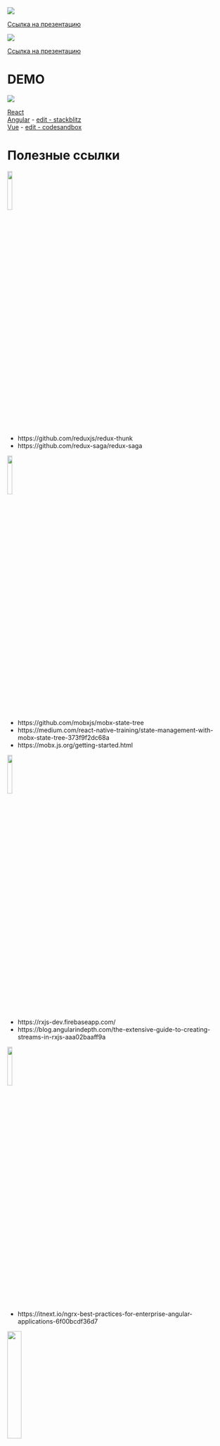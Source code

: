 <img src="https://habrastorage.org/webt/7u/px/pc/7upxpcqi--wqqi3n_03snshxl2e.png" />

[Ссылка на презентацию](https://docs.google.com/presentation/d/1MkmBjgoiPo2vLBGhaS5uCVCLxpNEw6pqTjGL1AJErkQ/edit#slide=id.p1)

<img src="https://habrastorage.org/webt/0v/ht/ey/0vhteym6zdb-fe5iy9_jubatppu.png" />

[Ссылка на презентацию](https://docs.google.com/presentation/d/18C9UFh9zm-oP6Ka0J05MvmkM7vpk7UiHDVqvoIWZow4/edit#slide=id.g433207fb0a_0_0)

# DEMO

![](https://habrastorage.org/webt/n2/rq/az/n2rqazyx8r0cofbl97wjvhtu2kw.png)

[React](https://claudiopro.github.io/react-fiber-vs-stack-demo/fiber.html)<br>
[Angular](https://angular6-fiber.stackblitz.io/) - [edit - stackblitz](https://stackblitz.com/edit/angular6-fiber-next-acfwnx?file=src%2Fapp%2Fapp.component.ts)<br>
[Vue](https://lp6n4jw3w9.codesandbox.io/) - [edit - codesandbox](https://codesandbox.io/s/lp6n4jw3w9) <br>

# Полезные ссылки

<div>
  <img src="https://habrastorage.org/webt/kg/zd/oz/kgzdozp3fxfph0nblmxmu3qpcto.png" width="15%"/>
  <ul>
    <li>https://github.com/reduxjs/redux-thunk</li> 
    <li>https://github.com/redux-saga/redux-saga</li>
  </ul>
  <img src="https://habrastorage.org/webt/ui/av/pk/uiavpkrslmvuak-lpl34a4xou4q.png" width="15%"/>
  <ul>
    <li>https://github.com/mobxjs/mobx-state-tree</li> 
    <li>https://medium.com/react-native-training/state-management-with-mobx-state-tree-373f9f2dc68a</li> 
    <li>https://mobx.js.org/getting-started.html</li> 
  </ul>
  <img src="https://habrastorage.org/webt/gn/p7/64/gnp764c1avwpdkopb2_6zctrxko.png" width="15%"/>
  <ul>
    <li>https://rxjs-dev.firebaseapp.com/</li>
    <li>https://blog.angularindepth.com/the-extensive-guide-to-creating-streams-in-rxjs-aaa02baaff9a</li>
  </ul>
  <img src="https://habrastorage.org/webt/pe/p0/7p/pep07p9mysfpvsktt5xj6vwcloo.png" width="15%"/>
  <ul>
    <li>https://itnext.io/ngrx-best-practices-for-enterprise-angular-applications-6f00bcdf36d7</li>
  </ul>
  <img src="https://habrastorage.org/webt/if/hb/ag/ifhbagjff01nidglswkmja2_c9m.png" width="25%"/>
  <ul>
    <li>https://ngxs.gitbook.io/ngxs/concepts/state</li>
  </ul>
  <img src="https://habrastorage.org/webt/m9/kd/aw/m9kdawkryc-p3ktnjxokd4yfm0s.png" width="25%"/>
  <ul>
    <li>https://netbasal.com/introducing-akita-a-new-state-management-pattern-for-angular-applications-f2f0fab5a8</li>
  </ul>
  <img src="https://habrastorage.org/webt/vn/v2/y4/vnv2y4gmhabo4qhzthk_imgje7w.png" width="15%"/>
  <ul>
    <li>https://vuex.vuejs.org/ru/</li>
    <li>https://medium.com/dailyjs/mastering-vuex-zero-to-hero-e0ca1f421d45</li>
    <li>https://flaviocopes.com/vuex/</li>
  </ul>
</div>
